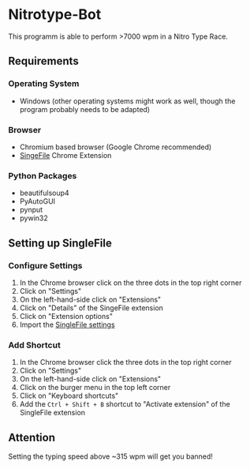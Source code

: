 # Nitrotype-Bot
This programm is able to perform >7000 wpm in a Nitro Type Race.

## Requirements
### Operating System
- Windows (other operating systems might work as well, though the program probably needs to be adapted)

### Browser
- Chromium based browser (Google Chrome recommended)
- <a href="https://chrome.google.com/webstore/detail/singlefile/mpiodijhokgodhhofbcjdecpffjipkle?hl=en-GB">SingeFile</a> Chrome Extension

### Python Packages
- beautifulsoup4
- PyAutoGUI
- pynput
- pywin32

## Setting up SingleFile
### Configure Settings
1. In the Chrome browser click on the three dots in the top right corner
2. Click on "Settings"
3. On the left-hand-side click on "Extensions"
4. Click on "Details" of the SingeFile extension
5. Click on "Extension options"
6. Import the <a href="https://github.com/LevinHinder/Nitrotype-Bot/blob/main/singlefile-settings.json">SingleFile settings</a>

### Add Shortcut
1. In the Chrome browser click the three dots in the top right corner
2. Click on "Settings"
3. On the left-hand-side click on "Extensions"
4. Click on the burger menu in the top left corner
5. Click on "Keyboard shortcuts"
6. Add the <code>Ctrl + Shift + B</code> shortcut to "Activate extension" of the SingleFile extension


## Attention
Setting the typing speed above ~315 wpm will get you banned!
